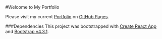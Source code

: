 
#Welcome to My Portfolio

Please visit my current [Portfolio](https://amacbain1.github.io/portfolio2019/) on [GitHub Pages](https://amacbain1.github.io/portfolio2019/).


###Dependencies
This project was bootstrapped with [Create React App](https://github.com/facebook/create-react-app) and [Bootstrap v4.3.1](https://getbootstrap.com/).



